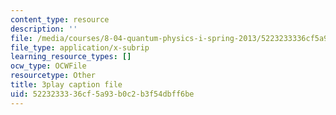 ```yaml
---
content_type: resource
description: ''
file: /media/courses/8-04-quantum-physics-i-spring-2013/5223233336cf5a93b0c2b3f54dbff6be_SsCeVABM4Mo.vtt
file_type: application/x-subrip
learning_resource_types: []
ocw_type: OCWFile
resourcetype: Other
title: 3play caption file
uid: 52232333-36cf-5a93-b0c2-b3f54dbff6be
---
```

